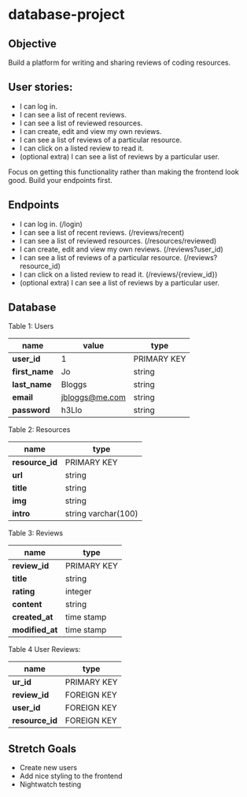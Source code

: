# database-project

## Objective

Build a platform for writing and sharing reviews of coding resources.

## User stories:

- I can log in.
- I can see a list of recent reviews.
- I can see a list of reviewed resources.
- I can create, edit and view my own reviews.
- I can see a list of reviews of a particular resource.
- I can click on a listed review to read it.
- (optional extra) I can see a list of reviews by a particular user.

Focus on getting this functionality rather than making the frontend look good. Build your endpoints first.

## Endpoints

- I can log in.  (/login)
- I can see a list of recent reviews. (/reviews/recent)
- I can see a list of reviewed resources. (/resources/reviewed)
- I can create, edit and view my own reviews. (/reviews?user_id)
- I can see a list of reviews of a particular resource. (/reviews?resource_id)
- I can click on a listed review to read it. (/reviews/{review_id})
- (optional extra) I can see a list of reviews by a particular user.

## Database

Table 1: Users

|name            |value          |   type     |
|----------------|---------------|------------|
| **user_id**    |1              |PRIMARY KEY |   
| **first_name** |Jo             |string      |
| **last_name**  |Bloggs         |string      |   
| **email**      |jbloggs@me.com |string      |   
| **password**   |h3Llo          |string      |   

Table 2: Resources

|name            |  type             |
|----------------|-------------------|
|**resource_id** |PRIMARY KEY        |   
|**url**         |string             |
|**title**       |string             |   
|**img**         |string             |   
|**intro**       |string varchar(100)|

Table 3: Reviews

|name            |  type             |
|----------------|-------------------|
|**review_id**   |PRIMARY KEY        |   
|**title**       |string             |
|**rating**      |integer            |   
|**content**     |string             |   
|**created_at**  |time stamp         |
|**modified_at** |time stamp         |


Table 4 User Reviews:

|name            |  type             |
|----------------|-------------------|
|**ur_id**       |PRIMARY KEY        |   
|**review_id**   |FOREIGN KEY        |
|**user_id**     |FOREIGN KEY        |   
|**resource_id** |FOREIGN KEY        |   


## Stretch Goals
- Create new users
- Add nice styling to the frontend
- Nightwatch testing
